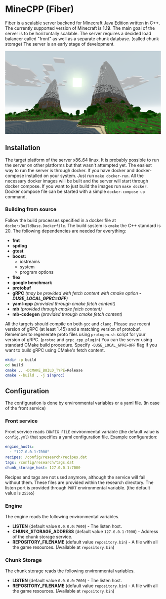 # MineCPP (Fiber)

Fiber is a scalable server backend for Minecraft Java Edition written in C++.
The currently supported version of Minecraft is **1.19**.
The main goal of the server is to be horizontally scalable. The server requires
a decided load balancer called "front" as well as a separate chunk database. (called chunk storage)
The server is an early stage of development.

![Gameplay](gameplay.png)
 
## Installation

The target platform of the server x86_64 linux. It is probably possible to run the server on other platforms
but that wasn't attempted yet.
The easiest way to run the server is through docker. If you have docker and docker-compose installed on your system.
Just run `make docker-run`. All the necessary docker images will be built and the server will start through docker compose.
If you want to just build the images run `make docker`. Docker compose file can be started with a simple `docker-compose up` command.

### Building from source

Follow the build processes specified in a docker file at `docker/BuildBase.Dockerfile`.
The build system is `cmake` the C++ standard is 20. The following dependencies are needed for everything:

+ **fmt**
+ **spdlog**
+ **gtest**
+ **boost:**
    - iostreams
    - system
    - program options
+ **flex**
+ **google benchmark**
+ **protobuf**
+ **gRPC** _(may be provided with fetch content with cmake option **-DUSE_LOCAL_GPRC=OFF**)_
+ **yaml-cpp** _(provided through cmake fetch content)_
+ **mb** _(provided through cmake fetch content)_
+ **mb-codegen** _(provided through cmake fetch content)_

All the targets should compile on both `gcc` and `clang`. Please use recent version of gRPC (at least 1.45) and a matching
version of protobuf. Remember to regenerate proto files using `protogen.sh` script for your version of gRPC. (`protoc` and `grpc_cpp_plugin`)
You can  the server using standard CMake build procedure. Specify `-DUSE_LOCAL_GPRC=OFF` flag if you want to build gRPC
using CMake's fetch content.

```bash
mkdir -p build
cd build
cmake .. -DCMAKE_BUILD_TYPE=Release
cmake --build . -j $(nproc)
```

## Configuration

The configuration is done by environmental variables or a yaml file. (in case of the front service)

### Front service

Front service reads `CONFIG_FILE` environmental variable (the default value is `config.yml`)
that specifies a yaml configuration file. Example configuration:

```yaml
engine_hosts:
  - "127.0.0.1:7000"
recipes: /config/research/recipes.dat
tags: /config/research/tags.dat
chunk_storage_host: 127.0.0.1:7000
```

Recipes and tags are not used anymore, although the service will fail without them. These files are provided within
the research directory. The listen port is provided through `PORT` environmental variable. (the default value is `25565`)

### Engine

The engine reads the following environmental variables.

+ **LISTEN** (default value `0.0.0.0:7600`) - The listen host.
+ **CHUNK_STORAGE_ADDRESS** (default value `127.0.0.1:7000`) - Address of the chunk storage service.
+ **REPOSITORY_FILENAME** (default value `repository.bin`) - A file with all the game resources. (Available at `repository.bin`)

### Chunk Storage

The chunk storage reads the following environmental variables.

+ **LISTEN** (default value `0.0.0.0:7600`) - The listen host.
+ **REPOSITORY_FILENAME** (default value `repository.bin`) - A file with all the game resources. (Available at `repository.bin`)
